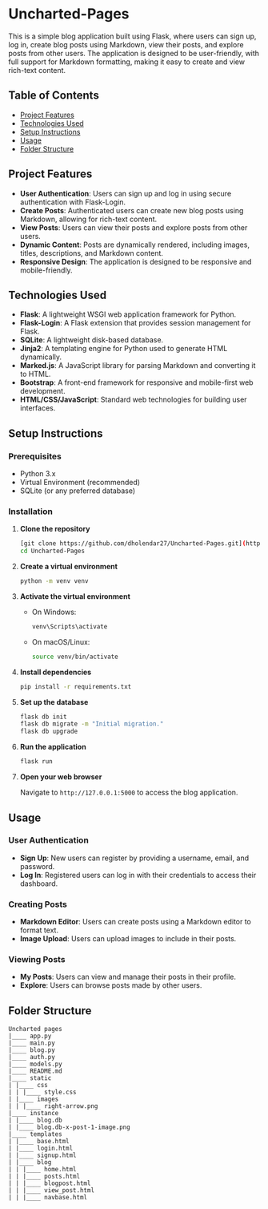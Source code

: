 # Uncharted-Pages

This is a simple blog application built using Flask, where users can sign up, log in, create blog posts using Markdown, view their posts, and explore posts from other users. The application is designed to be user-friendly, with full support for Markdown formatting, making it easy to create and view rich-text content.

## Table of Contents

- [Project Features](#project-features)
- [Technologies Used](#technologies-used)
- [Setup Instructions](#setup-instructions)
- [Usage](#usage)
- [Folder Structure](#folder-structure)

## Project Features

- **User Authentication**: Users can sign up and log in using secure authentication with Flask-Login.
- **Create Posts**: Authenticated users can create new blog posts using Markdown, allowing for rich-text content.
- **View Posts**: Users can view their posts and explore posts from other users.
- **Dynamic Content**: Posts are dynamically rendered, including images, titles, descriptions, and Markdown content.
- **Responsive Design**: The application is designed to be responsive and mobile-friendly.

## Technologies Used

- **Flask**: A lightweight WSGI web application framework for Python.
- **Flask-Login**: A Flask extension that provides session management for Flask.
- **SQLite**: A lightweight disk-based database.
- **Jinja2**: A templating engine for Python used to generate HTML dynamically.
- **Marked.js**: A JavaScript library for parsing Markdown and converting it to HTML.
- **Bootstrap**: A front-end framework for responsive and mobile-first web development.
- **HTML/CSS/JavaScript**: Standard web technologies for building user interfaces.

## Setup Instructions

### Prerequisites

- Python 3.x
- Virtual Environment (recommended)
- SQLite (or any preferred database)

### Installation

1. **Clone the repository**

   ```bash
   [git clone https://github.com/dholendar27/Uncharted-Pages.git](https://github.com/dholendar27/Uncharted-Pages.git)
   cd Uncharted-Pages
   ```

2. **Create a virtual environment**

   ```bash
   python -m venv venv
   ```

3. **Activate the virtual environment**

   - On Windows:

     ```bash
     venv\Scripts\activate
     ```

   - On macOS/Linux:

     ```bash
     source venv/bin/activate
     ```

4. **Install dependencies**

   ```bash
   pip install -r requirements.txt
   ```

5. **Set up the database**

   ```bash
   flask db init
   flask db migrate -m "Initial migration."
   flask db upgrade
   ```

6. **Run the application**

   ```bash
   flask run
   ```

7. **Open your web browser**

   Navigate to `http://127.0.0.1:5000` to access the blog application.

## Usage

### User Authentication

- **Sign Up**: New users can register by providing a username, email, and password.
- **Log In**: Registered users can log in with their credentials to access their dashboard.

### Creating Posts

- **Markdown Editor**: Users can create posts using a Markdown editor to format text.
- **Image Upload**: Users can upload images to include in their posts.

### Viewing Posts

- **My Posts**: Users can view and manage their posts in their profile.
- **Explore**: Users can browse posts made by other users.

## Folder Structure

```
Uncharted pages
|____ app.py
|____ main.py
|____ blog.py
|____ auth.py
|____ models.py
|____ README.md
|____ static
| |____ css
| | |____ style.css
| |____ images
| | |____ right-arrow.png
|____ instance
| |____ blog.db
| |____ blog.db-x-post-1-image.png
|____ templates
| |____ base.html
| |____ login.html
| |____ signup.html
| |____ blog
| | |____ home.html
| | |____ posts.html
| | |____ blogpost.html
| | |____ view_post.html
| | |____ navbase.html

```
